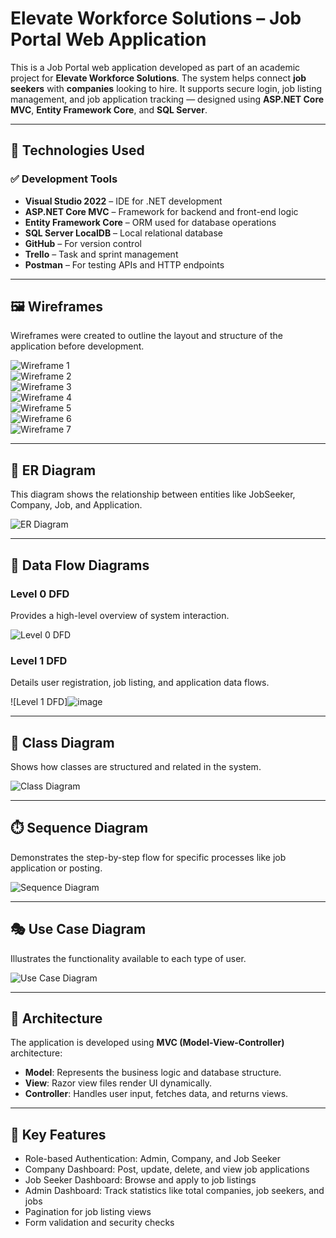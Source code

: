 # Elevate Workforce Solutions – Job Portal Web Application

This is a Job Portal web application developed as part of an academic project for **Elevate Workforce Solutions**. The system helps connect **job seekers** with **companies** looking to hire. It supports secure login, job listing management, and job application tracking — designed using **ASP.NET Core MVC**, **Entity Framework Core**, and **SQL Server**.

---

## 🔧 Technologies Used

### ✅ Development Tools
- **Visual Studio 2022** – IDE for .NET development  
- **ASP.NET Core MVC** – Framework for backend and front-end logic  
- **Entity Framework Core** – ORM used for database operations  
- **SQL Server LocalDB** – Local relational database  
- **GitHub** – For version control  
- **Trello** – Task and sprint management  
- **Postman** – For testing APIs and HTTP endpoints  

---

## 🖼️ Wireframes

Wireframes were created to outline the layout and structure of the application before development.

![Wireframe 1](https://github.com/user-attachments/assets/6fbb9f92-4f23-476e-b4d2-bb196356443f)  
![Wireframe 2](https://github.com/user-attachments/assets/da75789f-3cb5-42b4-a15f-05fe4d8c33a5)  
![Wireframe 3](https://github.com/user-attachments/assets/91c8627d-e09c-47d9-ad5e-b694b3f603b6)  
![Wireframe 4](https://github.com/user-attachments/assets/2a1dc458-ad11-40c4-8f8f-1eac5fe5efc8)  
![Wireframe 5](https://github.com/user-attachments/assets/eefcfd84-fb88-4c43-8ee5-dd48b7037213)  
![Wireframe 6](https://github.com/user-attachments/assets/4d79110b-e0a5-4e80-9d7a-00443d36aee7)  
![Wireframe 7](https://github.com/user-attachments/assets/be5e6a48-bb03-4b44-856a-b6d2c7ba3a5e)

---

## 🧠 ER Diagram

This diagram shows the relationship between entities like JobSeeker, Company, Job, and Application.

![ER Diagram](https://github.com/user-attachments/assets/4b0fe723-905a-4bb1-85e7-f17732225d1b)

---

## 🔄 Data Flow Diagrams

### Level 0 DFD
Provides a high-level overview of system interaction.

![Level 0 DFD](https://github.com/user-attachments/assets/acd18373-0686-4903-b6bc-be1f93c98298)

### Level 1 DFD
Details user registration, job listing, and application data flows.

![Level 1 DFD]![image](https://github.com/user-attachments/assets/731c0aa9-0872-435a-91a6-7c1893fde209)


---

## 🧩 Class Diagram

Shows how classes are structured and related in the system.

![Class Diagram](https://github.com/user-attachments/assets/652ad1ed-b145-4d5c-85ea-5097186a636e)

---

## ⏱️ Sequence Diagram

Demonstrates the step-by-step flow for specific processes like job application or posting.

![Sequence Diagram](https://github.com/user-attachments/assets/51083ca8-1d78-4d3a-b7d3-025364a1dfd4)

---

## 🎭 Use Case Diagram

Illustrates the functionality available to each type of user.

![Use Case Diagram](https://github.com/user-attachments/assets/93288433-2403-481a-8fed-bf985ecc56f7)

---

## 🧱 Architecture

The application is developed using **MVC (Model-View-Controller)** architecture:

- **Model**: Represents the business logic and database structure.
- **View**: Razor view files render UI dynamically.
- **Controller**: Handles user input, fetches data, and returns views.

---

## 🔑 Key Features

- Role-based Authentication: Admin, Company, and Job Seeker
- Company Dashboard: Post, update, delete, and view job applications
- Job Seeker Dashboard: Browse and apply to job listings
- Admin Dashboard: Track statistics like total companies, job seekers, and jobs
- Pagination for job listing views
- Form validation and security checks



